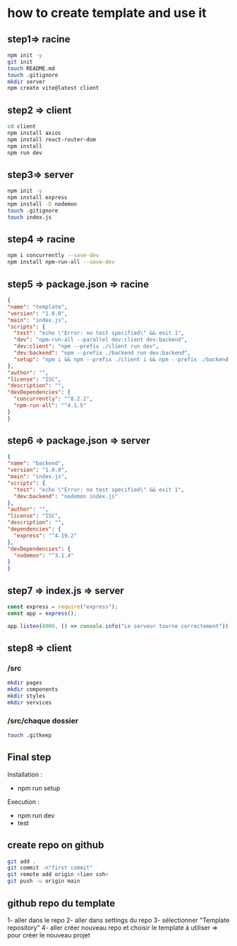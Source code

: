 # how to create template and use it

## step1=> racine

  ```bash
npm init -y
git init
touch README.md
touch .gitignore
mkdir server
npm create vite@latest client
```

## step2 => client

  ```bash
  cd client
  npm install axios
  npm install react-router-dom
  npm install
  npm run dev

```

## step3=> server

  ```bash
npm init -y
npm install express
npm install -D nodemon
touch .gitignore
touch index.js
```

## step4 => racine

  ```bash
npm i concurrently --save-dev
npm install npm-run-all --save-dev
```

## step5 => package.json => racine

  ```json
  {
  "name": "template",
  "version": "1.0.0",
  "main": "index.js",
  "scripts": {
    "test": "echo \"Error: no test specified\" && exit 1",
    "dev": "npm-run-all --parallel dev:client dev:backend",
    "dev:client": "npm --prefix ./client run dev",
    "dev:backend": "npm --prefix ./backend run dev:backend",
    "setup": "npm i && npm --prefix ./client i && npm --prefix ./backend i"
  },
  "author": "",
  "license": "ISC",
  "description": "",
  "devDependencies": {
    "concurrently": "^8.2.2",
    "npm-run-all": "^4.1.5"
  }
}

```

## step6 => package.json => server

  ```json
{
  "name": "backend",
  "version": "1.0.0",
  "main": "index.js",
  "scripts": {
    "test": "echo \"Error: no test specified\" && exit 1",
    "dev:backend": "nodemon index.js"
  },
  "author": "",
  "license": "ISC",
  "description": "",
  "dependencies": {
    "express": "^4.19.2"
  },
  "devDependencies": {
    "nodemon": "^3.1.4"
  }
}
```

## step7 => index.js => server

  ```js
  const express = require("express");
const app = express();

app.listen(8000, () => console.info("Le serveur tourne correctement"));

```

## step8 => client

### /src

  ```bash
mkdir pages
mkdir components
mkdir styles
mkdir services
```

### /src/chaque dossier

  ```bash
touch .gitkeep
```

## Final step

Installation :

- npm run setup

Execution :

- npm run dev
- test
  
## create repo on github

  ```bash
git add .
git commit -m"first commit"
git remote add origin <lien ssh>
git push -u origin main
```

## github repo du template

1- aller dans le repo
2- aller dans settings du repo
3- sélectionner "Template repository"
4- aller créer nouveau repo et choisir le template à utiliser => pour créer le nouveau projet

